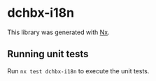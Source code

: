 # dchbx-i18n

This library was generated with [Nx](https://nx.dev).

## Running unit tests

Run `nx test dchbx-i18n` to execute the unit tests.
